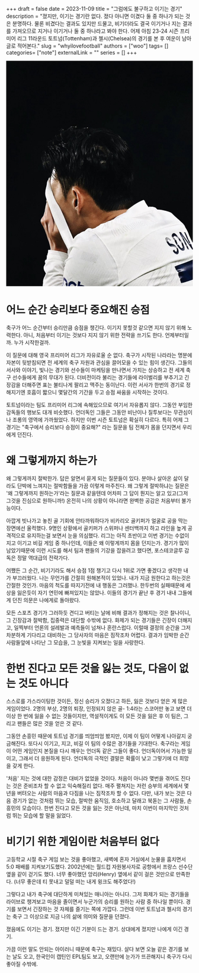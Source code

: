 +++ 
draft = false
date = 2023-11-09
title = "그럼에도 불구하고 이기는 경기"
description = "졌지만, 이기는 경기란 없다. 졌다 아니면 이겼다 둘 중 하나가 되는 것은 분명하다. 물론 비겼다는 결과도 있지만 드물고, 비기더라도 결국 이기거나 지는 결과를 가져오므로 지거나 이기거나 둘 중 하나라고 봐야 한다. 어제 아침 23-24 시즌 프리미어 리그 11라운드 토트넘(Tottenham)과 첼시(Chelsea)의 경기를 본 후 여운이 남아 글로 적어본다."
slug = "whyilovefootball"
authors = ["woo"]
tags= []
categories= ["note"]
externalLink = ""
series = []
+++

![](/images/loveson.jpg)

# 어느 순간 승리보다 중요해진 승점
축구가 어느 순간부터 승리만큼 승점을 챙긴다. 이기지 못할것 같으면 지지 않기 위해 노력한다. 아니, 처음부터 이기는 것보다 지지 않기 위한 전략을 쓰기도 한다. 언제부터일까. 누가 시작한걸까.

이 질문에 대해 영국 프리미어 리그가 자유로울 순 없다. 축구가 시작된 나라라는 명분에 자본이 뒷받침되면 전 세계의 축구 자원과 관심을 끌어모을 수 있는 힘이 생긴다. 그들의 서사와 이야기, 빛나는 경기와 선수들이 마케팅을 만나면서 가치는 상승하고 전 세계 축구 선수들에게 꿈의 무대가 된다. 더비전이라 불리는 경기들에 라이벌리를 부추기고 긴장감을 더해주면 표는 불티나게 팔리고 맥주는 동이난다. 이런 서사가 한번의 경기로 정해지기엔 호흡이 짧으니 몇달간의 기간을 두고 승점 싸움을 시작하는 것이다.

토트넘이라는 팀도 프리미어 리그에 속해있으므로 여기서 자유롭지 않다. 그동안 부임한 감독들의 행보도 대개 비슷했다. 언더독인 그들은 그동안 비난이나 질투보다는 무관심이나 조롱의 영역에 가까웠었다. 하지만 이번 시즌 토트넘은 확실히 다르다. 특히 어제 그 경기는 "축구에서 승리보다 승점이 중요해?" 라는 질문을 팀 전체가 몸을 던지면서 우리에게 던진다. 

# 왜 그렇게까지 하는가
왜 그렇게까지 절박한가. 답은 알면서 묻게 되는 질문들이 있다. 분야나 살아온 삶이 달라도 단박에 느껴지는 절박함들을 가끔 이렇게 마주친다. 왜 그렇게 절박하냐는 질문은 '왜 그렇게까지 원하는가'라는 질문과 같을텐데 어차피 그 답이 뭔지는 알고 있고(그저 그것을 진심으로 원하니까!) 온전히 나의 상황이 아니라면 완벽한 공감은 처음부터 불가능이다. 

아깝게 빗나가고 놓친 골 기회에 안타까워하다가 비카리오 골키퍼가 얼굴로 공을 막는 장면에선 울컥했다. 9명인 상황에서 골키퍼가 스위퍼나 센터백까지 하고 라인을 높게 공격적으로 유지하는걸 보면서 눈을 의심했다. 리그는 아직 초반이고 이번 경기는 수없이 지고 이기고 비길 게임 중 하나인데, 이들은 왜 이렇게까지 몸을 던지는가. 경기가 많이 남았기때문에 이런 시도를 해서 팀과 팬들의 기강을 잡을려고 했다면, 포스테코글루 감독은 정말 역대급의 전략가다.

어쨌든 그 순간, 비기기라도 해서 승점 1점 챙기고 다시 1위로 가면 좋겠다고 생각한 내가 부끄러웠다. 나는 무언가를 간절히 원해본적이 있었나. 내가 지금 원한다고 하는것은 간절한 것인가. 마음의 척도를 따지기전에 내 행동은 그러했나. 한두번의 실패때문에 세상을 잃은듯이 자기 연민에 빠져있지는 않았나. 이들의 경기가 끝난 후 경기 내내 그들에게 던진 의문은 나에게로 돌아왔다. 

모든 스포츠 경기가 그러하듯 견디고 버티는 날에 비해 결과가 정해지는 것은 찰나이니, 그 긴장감과 절박함, 집중력은 대단할 수밖에 없다. 화제가 되는 경기들은 긴장이 더해지고, 일찍부터 언론의 설레발과 예측들이 넘쳐나 혼란스럽다. 이럴때 결정의 순간을 그저 차분하게 기다리고 대비하는 그 당사자의 마음은 짐작조차 어렵다. 결과가 임박한 순간 사람들앞에 나타난 그 모습을, 그 눈빛을 지켜보는 일을 사랑한다. 

# 한번 진다고 모든 것을 잃는 것도, 다음이 없는 것도 아니다
스스로를 가스라이팅한 것이든, 정신 승리가 오졌다고 하든, 잃은 것보다 얻은 게 많은 게임이었다. 2명의 부상, 2명의 퇴장, 인정되지 않은 골- 1:4라는 스코어만 놓고 보면 더 이상 한 번에 잃을 수 없는 것들이지만, 역설적이게도 이 모든 것을 잃은 후 이 팀은, 그리고 팬들은 많은 것을 얻은 것 같다.

그동안 손흥민 때문에 토트넘 경기를 띄엄띄엄 봤지만, 이제 이 팀이 어떻게 나아갈지 궁금해진다. 또다시 이기고, 지고, 비길 이 팀의 수많은 경기들을 기대한다. 축구라는 게임이 어떤 게임인지 본질을 다시 깨우는 언더독 같은 그들이 좋다. 언더독이어서 가능한 일이고, 그래서 더 응원하게 된다. 언더독의 극적인 결말은 확률이 낮고 그렇기에 더 희망을 갖게 한다. 

'처음' 지는 것에 대한 감정은 대비가 없었을 것이다. 처음이 아니라 몇번을 겪어도 진다는 것은 준비조차 할 수 없고 익숙해질리 없다. 매주 펼쳐지는 저런 승부의 세계에서 몇 년을 버텨오는 사람의 마음과 다짐을 나는 짐작조차 할 수 없다. 다만, 내가 보는 것은 다음 경기가 없는 것처럼 뛰는 모습, 절박한 움직임, 호소하고 달래고 북돋는 그 사람들, 손흥민의 모습이다. 한번 진다고 모든 것을 잃는 것은 아닌데, 마치 이번이 마지막인 것처럼 뛰는 모습에 할 말을 잃었다. 

# 비기기 위한 게임이란 처음부터 없다
고등학교 시절 축구 게임 보는 것을 좋아했고, 새벽에 혼자 거실에서 눈물을 훔치면서 5:0 패배를 지켜보기도했다. 2002년에는 월드컵 자원봉사자로 공항에서 프랑스 선수단 옆을 같이 걷기도 했다. 너무 좋아했던 앙리(Henry) 옆에서 같이 걸은 것만으로 만족한다. (너무 좋은데 티 못내고 덜덜 떠는 내게 윙크도 해주었다!)

그렇다고 내가 축구에 대단하게 미쳐있는 매니아는 아니다. 그저 화제가 되는 경기들을 라이브로 챙겨보고 마음을 졸이면서 누군가의 승리를 원하는 사람 중 하나일 뿐이다. 경기를 보면서 긴장하는 것 자체를 즐기는 쪽에 가깝다. 그런데 이번 토트넘과 첼시의 경기는 축구 그 이상으로 지금 나의 삶에 의미와 질문을 던졌다. 

졌음에도 이기는 경기. 졌지만 이긴 기분이 드는 경기. 상대에게 졌지만 나에게 이긴 경기.

가끔 이런 말도 안되는 아이러니 때문에 축구는 재밌다. 살다 보면 오늘 같은 경기를 보는 날도 오고, 한국인이 캡틴인 EPL팀도 보고, 오랜만에 눈가가 뜨끈해지니 축구가 다시 좋아질 수밖에.